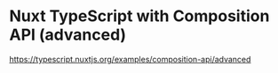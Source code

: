 # Nuxt TypeScript with Composition API (advanced)

https://typescript.nuxtjs.org/examples/composition-api/advanced
